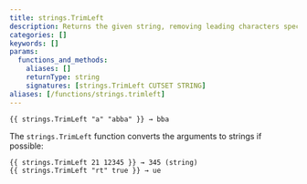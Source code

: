 ```yaml
---
title: strings.TrimLeft
description: Returns the given string, removing leading characters specified in the cutset.
categories: []
keywords: []
params:
  functions_and_methods:
    aliases: []
    returnType: string
    signatures: [strings.TrimLeft CUTSET STRING]
aliases: [/functions/strings.trimleft]
---
```


```go-html-template
{{ strings.TrimLeft "a" "abba" }} → bba
```

The `strings.TrimLeft` function converts the arguments to strings if possible:

```go-html-template
{{ strings.TrimLeft 21 12345 }} → 345 (string)
{{ strings.TrimLeft "rt" true }} → ue
```
